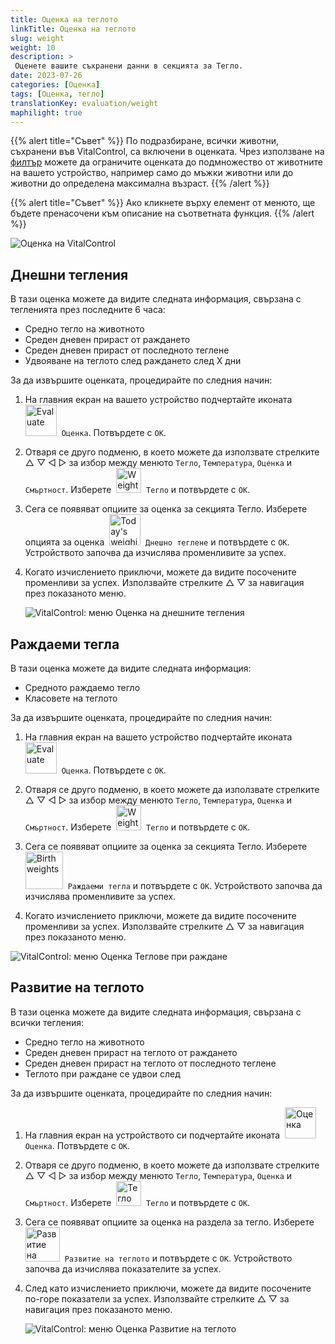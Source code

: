 ```yaml
---
title: Оценка на теглото
linkTitle: Оценка на теглото
slug: weight
weight: 10
description: >
 Оценете вашите съхранени данни в секцията за Тегло.
date: 2023-07-26
categories: [Оценка]
tags: [Оценка, тегло]
translationKey: evaluation/weight
maphilight: true
---
```

{{% alert title="Съвет" %}}
По подразбиране, всички животни, съхранени във VitalControl, са включени в оценката. Чрез използване на [филтър](../../filter/) можете да ограничите оценката до подмножество от животните на вашето устройство, например само до мъжки животни или до животни до определена максимална възраст.
{{% /alert %}}

{{% alert title="Съвет" %}}
Ако кликнете върху елемент от менюто, ще бъдете пренасочени към описание на съответната функция.
{{% /alert %}}

<img src="../images/imagemap.png" alt="Оценка на VitalControl" title="Тегло" usemap="#workmap" class="maphilight" />

<map name="workmap">
   <area shape="rect" coords="3,40,116,160" alt="Днешно теглене" title="Оценете стойностите на теглото на вашите животни, записани с VitalControl на текущия ден&#10;Клик с мишката: към документацията" href="/bg/docs/evaluation/weight/#todays-weighings">
   <area shape="rect" coords="116,40,238,160" alt="Тегла при раждане" title="Оценете вашите съхранени тегла при раждане&#10;Клик с мишката: към документацията" href="/bg/docs/evaluation/weight/#birth-weights">
   <area shape="rect" coords="3,160,116,279" alt="Развитие на теглото" title="Оценете развитието на теглото на вашите животни&#10;Клик с мишката: към документацията" href="/bg/docs/evaluation/weight/#weight-development">

   <area shape="rect" coords="150,282,238,319" alt="Филтър" title="Задайте филтър&#10;Клик с мишката: към документацията" href="/bg/docs/filter">
   <area shape="rect" coords="2,282,95,319" alt="Назад" title="Върнете се едно ниво назад&#10;Клик с мишката: към документацията" href="/bg/docs/evaluation/">
</map>

## Днешни тегления
В тази оценка можете да видите следната информация, свързана с тегленията през последните 6 часа:
- Средно тегло на животното
- Среден дневен прираст от раждането
- Среден дневен прираст от последното теглене
- Удвояване на теглото след раждането след X дни

За да извършите оценката, процедирайте по следния начин:

1. На главния екран на вашето устройство подчертайте иконата &nbsp;<img src="/icons/main/evaluation.svg" width="50" align="bottom" alt="Evaluate" />&nbsp; `Оценка`. Потвърдете с `OK`.

2. Отваря се друго подменю, в което можете да използвате стрелките △ ▽ ◁ ▷ за избор между менюто `Тегло`, `Температура`, `Оценка` и `Смъртност`. Изберете &nbsp;<img src="/icons/evaluation/weight.svg" width="40" align="bottom" alt="Weight" />&nbsp; `Тегло` и потвърдете с `OK`.

3. Сега се появяват опциите за оценка за секцията Тегло. Изберете опцията за оценка &nbsp;<img src="/icons/evaluation/weighingtoday.svg" width="50" align="bottom" alt="Today's weighing" />&nbsp; `Днешно теглене` и потвърдете с `OK`. Устройството започва да изчислява променливите за успех.

4. Когато изчислението приключи, можете да видите посочените променливи за успех. Използвайте стрелките △ ▽ за навигация през показаното меню.

   ![VitalControl: меню Оценка на днешните тегления](../images/todaysweighings.png "Оценка на днешните тегления")

## Раждаеми тегла
В тази оценка можете да видите следната информация:
- Средното раждаемо тегло
- Класовете на теглото

За да извършите оценката, процедирайте по следния начин:

1. На главния екран на вашето устройство подчертайте иконата &nbsp;<img src="/icons/main/evaluation.svg" width="50" align="bottom" alt="Evaluate" />&nbsp; `Оценка`. Потвърдете с `OK`.

2. Отваря се друго подменю, в което можете да използвате стрелките △ ▽ ◁ ▷ за избор между менюто `Тегло`, `Температура`, `Оценка` и `Смъртност`. Изберете &nbsp;<img src="/icons/evaluation/weight.svg" width="40" align="bottom" alt="Weight" />&nbsp; `Тегло` и потвърдете с `OK`.

3. Сега се появяват опциите за оценка за секцията Тегло. Изберете &nbsp;<img src="/icons/evaluation/birthweights.svg" width="60" align="bottom" alt="Birth weights" />&nbsp; `Раждаеми тегла` и потвърдете с `OK`. Устройството започва да изчислява променливите за успех.

4. Когато изчислението приключи, можете да видите посочените променливи за успех. Използвайте стрелките △ ▽ за навигация през показаното меню.

![VitalControl: меню Оценка Теглове при раждане](../images/birthweights.png "Оценка на тегловете при раждане")

## Развитие на теглото

В тази оценка можете да видите следната информация, свързана с всички тегления:
- Средно тегло на животното
- Среден дневен прираст на теглото от раждането
- Среден дневен прираст на теглото от последното теглене
- Теглото при раждане се удвои след

За да извършите оценката, процедирайте по следния начин:

1. На главния екран на устройството си подчертайте иконата &nbsp;<img src="/icons/main/evaluation.svg" width="50" align="bottom" alt="Оценка" />&nbsp; `Оценка`. Потвърдете с `OK`.

2. Отваря се друго подменю, в което можете да използвате стрелките △ ▽ ◁ ▷ за избор между менюто `Тегло`, `Температура`, `Оценка` и `Смъртност`. Изберете &nbsp;<img src="/icons/evaluation/weight.svg" width="40" align="bottom" alt="Тегло" />&nbsp; `Тегло` и потвърдете с `OK`.

3. Сега се появяват опциите за оценка на раздела за тегло. Изберете &nbsp;<img src="/icons/evaluation/weightdevelopment.svg" width="55" align="bottom" alt="Развитие на теглото" />&nbsp; `Развитие на теглото` и потвърдете с `OK`. Устройството започва да изчислява показателите за успех.

4. След като изчислението приключи, можете да видите посочените по-горе показатели за успех. Използвайте стрелките △ ▽ за навигация през показаното меню.

   ![VitalControl: меню Оценка Развитие на теглото](../images/weightdevelopment.png "Оценка на развитието на теглото")
